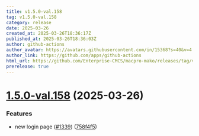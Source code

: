 ```yaml
---
title: v1.5.0-val.158
tag: v1.5.0-val.158
category: release
date: 2025-03-26
created_at: 2025-03-26T18:36:17Z
published_at: 2025-03-26T18:36:03Z
author: github-actions
author_avatar: https://avatars.githubusercontent.com/in/15368?s=40&v=4
author_link: https://github.com/apps/github-actions
html_url: https://github.com/Enterprise-CMCS/macpro-mako/releases/tag/v1.5.0-val.158
prerelease: true
---
```


# [1.5.0-val.158](https://github.com/Enterprise-CMCS/macpro-mako/compare/v1.5.0-val.157...v1.5.0-val.158) (2025-03-26)


### Features

* new login page  ([#1339](https://github.com/Enterprise-CMCS/macpro-mako/issues/1339)) ([758f4f5](https://github.com/Enterprise-CMCS/macpro-mako/commit/758f4f5b77a96db00a654966e216cd5b68c16751))



